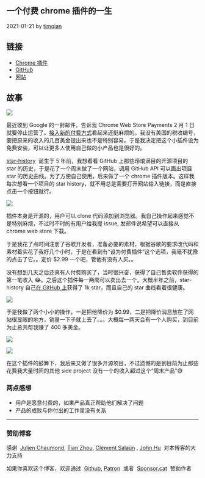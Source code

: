 ## 一个付费 chrome 插件的一生

2021-01-21 by [timqian](https://timqian.com/)

## [](https://blog.t9t.io/star-history-2021-01-21/#%E9%93%BE%E6%8E%A5 "链接")链接

- [Chrome 插件](https://chrome.google.com/webstore/detail/iijibbcdddbhokfepbblglfgdglnccfn)
- [GitHub](https://github.com/timqian/star-history)
- [网站](https://star-history.t9t.io/)

## [](https://blog.t9t.io/star-history-2021-01-21/#%E6%95%85%E4%BA%8B "故事")故事

![](https://i.v2ex.co/J5pyh6aH.png)

最近收到 Google 的一封邮件，告诉我 Chrome Web Store Payments 2 月 1 日就要停止运营了。[接入新的付费方式](https://developer.chrome.com/docs/webstore/cws-payments-deprecation/)看起来还挺麻烦的。我没有美国的税收编号，要把原来的收入的几百美金提出来也不是特别容易。于是我决定把这个小插件设为免费安装，可以让更多人使用自己做的小产品也是很好的。

[star-history](https://github.com/timqian/star-history)  诞生于 5 年前，我想看看 GitHub 上那些玲琅满目的开源项目的 star 的历史，于是花了一个周末做了一个网站，调用 GitHub API 可以画出项目 star 的历史曲线。为了方便自己使用，后来做了一个 chrome 插件版本。这样我每次想看一个项目的 star history，就不用总是需要打开网站输入链接，而是直接点击一个按钮就行。

![](https://i.v2ex.co/345TEcCd.png)

插件本身是开源的，用户可以 clone 代码添加到浏览器。我自己操作起来感觉不是特别麻烦，不过时不时的有用户给我提 issue, 发邮件说希望可以直接从 chrome web store 下载。

于是我花了点时间注册了谷歌开发者，准备必要的素材，根据谷歌的要求改代码和素材着实花了我好几个小时，于是在看到有“设为付费插件”这个选项，我毫不犹豫的点击了它。。定价 $2.99 一个吧，管他有没有人买。。

没有想到几天之后还真有人付费购买了，当时很兴奋，获得了自己售卖软件获得的第一笔收入 😂。之后这个插件每一两周可以卖出去一个。大概半年之前，star-history 自己[在 GitHub 上](https://github.com/timqian/star-history)获得了 1k star，而且自己的 star 曲线看着很健康。

![](https://i.v2ex.co/14WUkb4t.png)

于是我做了两个小小的操作，一是把他降价为 $0.99，二是把降价消息放在了网站很显眼的地方，销量一下子就上去了。。。大概每一两天会有一个人购买，到目前为止总共帮我赚了 400 多美金。

![](https://i.v2ex.co/Qi0a9r07.png)

![](https://i.v2ex.co/N4JSU5co.png)

在这个插件的鼓舞下，我后来又做了很多开源项目，不过遗憾的是到目前为止那些花费我大量时间的其他 side project 没有一个的收入超过这个“周末产品”😅

### [](https://blog.t9t.io/star-history-2021-01-21/#%E4%B8%A4%E7%82%B9%E6%84%9F%E6%83%B3 "两点感想")两点感想

- 用户是愿意付费的，如果产品真正帮助他们解决了问题
- 产品的成败与你付出的工作量没有关系

---

### 赞助博客

感谢  [Julien Chaumond](https://github.com/julien-c), [Tian Zhou](https://github.com/tianzhou), [Clément Salaün](https://www.linkedin.com/in/clementsalaun) , [John Hu](https://github.com/hutusi)  对本博客的大力支持

如果你喜欢这个博客，欢迎通过  [Github](https://github.com/sponsors/timqian), [Patron](https://www.patreon.com/timqian)  或者  [Sponsor.cat](https://sponsor.cat/timqian.eth)  赞助作者
